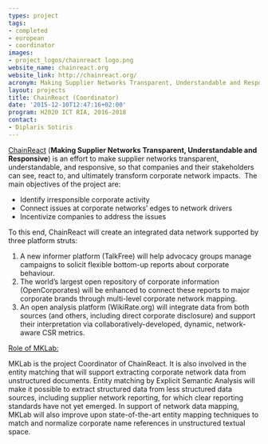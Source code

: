 ```yaml
---
types: project
tags:
- completed
- european
- coordinator
images:
- project_logos/chainreact logo.png
website_name: chainreact.org
website_link: http://chainreact.org/
acronym: Making Supplier Networks Transparent, Understandable and Responsive
layout: projects
title: ChainReact (Coordinator)
date: '2015-12-10T12:47:16+02:00'
program: H2020 ICT RIA, 2016-2018
contact: 
- Diplaris Sotiris
---
```

<p><a href="#">ChainReact</a> (<strong>Making Supplier Networks Transparent, Understandable and Responsive</strong>) is an effort to make supplier networks transparent, understandable, and responsive, so that companies and their stakeholders can see, react to, and ultimately transform corporate network impacts.&nbsp; The main objectives of the project are:</p>
<ul>
	<li>Identify irresponsible corporate activity</li>
	<li>Connect issues at corporate networks’ edges to network drivers</li>
	<li>Incentivize companies to address the issues</li>
</ul>
<p>To this end, ChainReact will create an integrated data network supported by three platform struts:</p>
<ol>
	<li>A new informer platform (TalkFree) will help advocacy groups manage campaigns to solicit flexible bottom-up reports about corporate behaviour.</li>
	<li>The world’s largest open repository of corporate information (OpenCorporates) will be enhanced to connect these reports to major corporate brands through multi-level corporate network mapping.</li>
	<li>An open analysis platform (WikiRate.org) will integrate data from both sources (and others, including direct corporate disclosure) and support their interpretation via collaboratively-developed, dynamic, network-aware CSR metrics.</li>
</ol>
<p><u>Role of MKLab:</u></p>
<p>MKLab is the project Coordinator of ChainReact. It is also involved in the entity matching that will support extracting corporate network data from unstructured documents. Entity matching by Explicit Semantic Analysis will make it possible to extract structured data from less structured data sources, including supplier network reporting, for which clear reporting standards have not yet emerged. In support of network data mapping, MKLab will also improve upon state-of-the-art entity mapping techniques to match and normalize corporate name references in unstructured textual space.</p>
